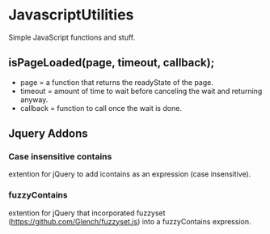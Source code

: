 # JavascriptUtilities

Simple JavaScript functions and stuff. 

## isPageLoaded(page, timeout, callback);
- page = a function that returns the readyState of the page.
- timeout = amount of time to wait before canceling the wait and returning anyway.
- callback = function to call once the wait is done.

## Jquery Addons
### Case insensitive contains
extention for jQuery to add icontains as an expression (case insensitive).

### fuzzyContains
extention for jQuery that incorporated fuzzyset (https://github.com/Glench/fuzzyset.js) into a fuzzyContains expression.